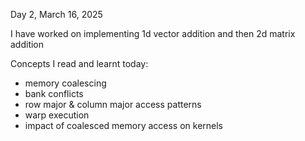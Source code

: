 Day 2, March 16, 2025

I have worked on implementing 1d vector addition and then 2d matrix addition

Concepts I read and learnt today:
- memory coalescing
- bank conflicts
- row major & column major access patterns
- warp execution
- impact of coalesced memory access on kernels